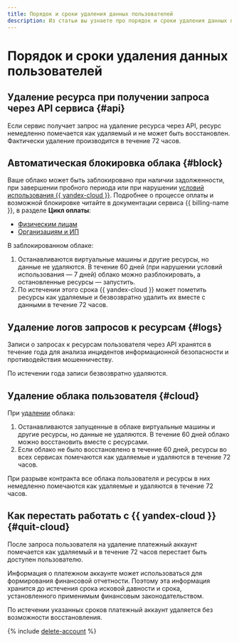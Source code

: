 ```yaml
---
title: Порядок и сроки удаления данных пользователей
description: Из статьи вы узнаете про порядок и сроки удаления данных пользователей.
---
```


# Порядок и сроки удаления данных пользователей


## Удаление ресурса при получении запроса через API сервиса {#api}

Если сервис получает запрос на удаление ресурса через API, ресурс немедленно помечается как удаляемый и не может быть восстановлен. Фактически удаление производится в течение 72 часов.


## Автоматическая блокировка облака {#block}

Ваше облако может быть заблокировано при наличии задолженности, при завершении пробного периода или при нарушении [условий использования {{ yandex-cloud }}](https://yandex.ru/legal/cloud_termsofuse/?lang=ru). Подробнее о процессе оплаты и возможной блокировке читайте в документации сервиса {{ billing-name }}, в разделе **Цикл оплаты**:
* [Физическим лицам](../../billing/payment/billing-cycle-individual.md)
* [Организациям и ИП](../../billing/payment/billing-cycle-business.md)

В заблокированном облаке:

1. Останавливаются виртуальные машины и другие ресурсы, но данные не удаляются. В течение 60 дней (при нарушении условий использования — 7 дней) облако можно разблокировать, а остановленные ресурсы — запустить.
1. По истечении этого срока {{ yandex-cloud }} может пометить ресурсы как удаляемые и безвозвратно удалить их вместе с данными в течение 72 часов.


## Удаление логов запросов к ресурсам {#logs}

Записи о запросах к ресурсам пользователя через API хранятся в течение года для анализа инцидентов информационной безопасности и противодействия мошенничеству.

По истечении года записи безвозвратно удаляются.


## Удаление облака пользователя {#cloud}

При [удалении](../../resource-manager/operations/cloud/delete.md) облака:

1. Останавливаются запущенные в облаке виртуальные машины и другие ресурсы, но данные не удаляются. В течение 60 дней облако можно восстановить вместе с ресурсами.
2. Если облако не было восстановлено в течение 60 дней, ресурсы во всех сервисах помечаются как удаляемые и удаляются в течение 72 часов.

При разрыве контракта все облака пользователя и ресурсы в них немедленно помечаются как удаляемые и удаляются в течение 72 часов.

## Как перестать работать с {{ yandex-cloud }} {#quit-cloud}

После запроса пользователя на удаление платежный аккаунт помечается как удаляемый и в течение 72 часов перестает быть доступен пользователю.

Информация о платежном аккаунте может использоваться для формирования финансовой отчетности. Поэтому эта информация хранится до истечения срока исковой давности и срока, установленного применимым финансовым законодательством.

По истечении указанных сроков платежный аккаунт удаляется без возможности восстановления.

{% include [delete-account](../../_includes/billing/billing-delete-account.md) %}
